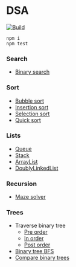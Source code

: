 # DSA

[![Build](https://github.com/PeterWillumsen/dsa/actions/workflows/node.js.yml/badge.svg?branch=main)](https://github.com/PeterWillumsen/dsa/actions/workflows/node.js.yml)

```
npm i
npm test
```


### Search

- [Binary search](src/code/binarySearch.ts)


### Sort

- [Bubble sort](src/code/bubbleSort.ts)
- [Insertion sort](src/code/insertionSort.ts)
- [Selection sort](src/code/selectionSort.ts)
- [Quick sort](src/code/quickSort.ts)

### Lists

- [Queue](src/code/queue.ts)
- [Stack](src/code/stack.ts)
- [ArrayList](src/code/arrayList.ts)
- [DoublyLinkedList](src/code/doublyLinkedList.ts)

### Recursion

- [Maze solver](src/code/mazeSolver.ts)


### Trees

- Traverse binary tree
  - [Pre order](src/code/binaryTreePreOrder.ts)
  - [In order](src/code/binaryTreeInOrder.ts)
  - [Post order](src/code/binaryTreePostOrder.ts)
- [Binary tree BFS](src/code/binaryTreeBFS.ts)
- [Compare binary trees](src/code/compareBinaryTrees.ts)
